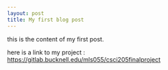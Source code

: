 ```yaml
---
layout: post
title: My first blog post
---
```


this is the content of my first post.

here is a link to my project : https://gitlab.bucknell.edu/mls055/csci205finalproject 
